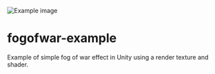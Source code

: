 ![Example image](https://github.com/Pjchardt/fogofwar-example/master/ExampleImage.jpg)

# fogofwar-example
Example of simple fog of war effect in Unity using a render texture and shader.

